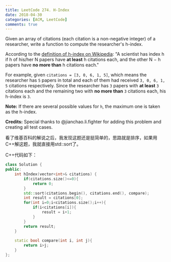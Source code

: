 ```yaml
---
title: LeetCode 274. H-Index
date: 2018-04-30
categories: [ACM, LeetCode]
comments: true
---
```


Given an array of citations (each citation is a non-negative integer) of a researcher, write a function to compute the researcher's h-index.

According to the [definition of h-index on Wikipedia](https://en.wikipedia.org/wiki/H-index): "A scientist has index h if h of his/her N papers have **at least** h citations each, and the other N − h papers have **no more than** h citations each."

For example, given `citations = [3, 0, 6, 1, 5]`, which means the researcher has `5` papers in total and each of them had received `3, 0, 6, 1, 5` citations respectively. Since the researcher has `3` papers with **at least** `3` citations each and the remaining two with **no more than** `3` citations each, his h-index is `3`.

**Note:** If there are several possible values for `h`, the maximum one is taken as the h-index.

**Credits:**
Special thanks to @jianchao.li.fighter for adding this problem and creating all test cases.

看了维基百科的解说之后，我发现这题还是挺简单的，思路就是排序，如果用C++解这题，我就直接用std::sort了。

C++代码如下：

```C++
class Solution {
public:
    int hIndex(vector<int>& citations) {
        if(citations.size()<=0){
            return 0;
        }
        std::sort(citations.begin(), citations.end(), compare);
        int result = citations[0];
        for(int i=0;i<citations.size();i++){
            if(i<citations[i]){
                result = i+1;
            }
        }
        return result;
    }
    
    static bool compare(int i, int j){
        return i>j;
    }
};
```

